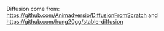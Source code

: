 Diffusion come from: https://github.com/Animadversio/DiffusionFromScratch
and https://github.com/hung20gg/stable-diffusion
